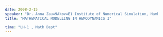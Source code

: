 ```yaml
---
date: 2008-2-15
speaker: "Dr. Anna Zau=9Akov=E1 Institute of Numerical Simulation, Hamburg University of Technology, Germany"
title: "MATHEMATICAL MODELLING IN HEMODYNAMICS I"

time: "LH-1 , Math Dept"
---
```


